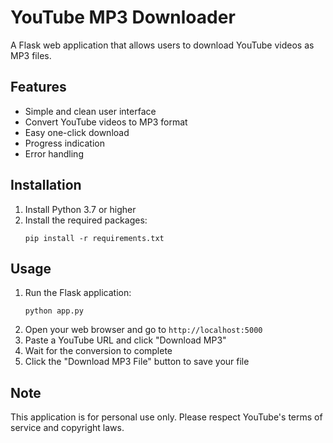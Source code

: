 # YouTube MP3 Downloader

A Flask web application that allows users to download YouTube videos as MP3 files.

## Features

- Simple and clean user interface
- Convert YouTube videos to MP3 format
- Easy one-click download
- Progress indication
- Error handling

## Installation

1. Install Python 3.7 or higher
2. Install the required packages:
   ```
   pip install -r requirements.txt
   ```

## Usage

1. Run the Flask application:
   ```
   python app.py
   ```
2. Open your web browser and go to `http://localhost:5000`
3. Paste a YouTube URL and click "Download MP3"
4. Wait for the conversion to complete
5. Click the "Download MP3 File" button to save your file

## Note

This application is for personal use only. Please respect YouTube's terms of service and copyright laws.
